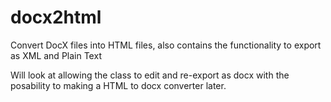 # docx2html
Convert DocX files into HTML files, also contains the functionality to export as XML and Plain Text

Will look at allowing the class to edit and re-export as docx with the posability to making a HTML to docx converter later.